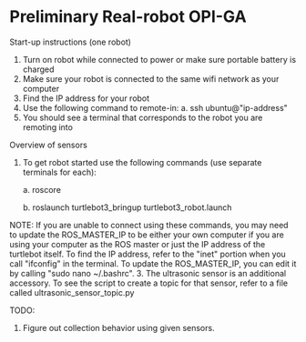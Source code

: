 # Preliminary Real-robot OPI-GA 

Start-up instructions (one robot)
1. Turn on robot while connected to power or make sure portable battery is charged 
2. Make sure your robot is connected to the same wifi network as your computer
3. Find the IP address for your robot
4. Use the following command to remote-in:
   a. ssh ubuntu@"ip-address"
5. You should see a terminal that corresponds to the robot you are remoting into


Overview of sensors
1. To get robot started use the following commands (use separate terminals for each):
   
   a. roscore
   
   b. roslaunch turtlebot3_bringup turtlebot3_robot.launch
   
 NOTE: If you are unable to connect using these commands, you may need to update the ROS_MASTER_IP to be either your own computer if    you are using your computer as the ROS master or just the IP address of the turtlebot itself. To find the IP address, refer to the     "inet" portion when you call "ifconfig" in the terminal. To update the ROS_MASTER_IP, you can edit it by calling "sudo nano ~/.bashrc". 
3. The ultrasonic sensor is an additional accessory. To see the script to create a topic for that sensor, refer to a file called ultrasonic_sensor_topic.py

TODO:
1. Figure out collection behavior using given sensors. 
